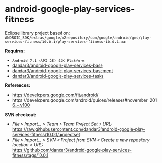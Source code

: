 # android-google-play-services-fitness

Eclipse library project based on:<br/>
`ANDROID_SDK/extras/google/m2repository/com/google/android/gms/play-services-fitness/10.0.1/play-services-fitness-10.0.1.aar`

**Requires:**
- `Android 7.1 (API 25) SDK Platform`
- [dandar3/android-google-play-services-base](https://github.com/dandar3/android-google-play-services-base/tree/10.0.1)
- [dandar3/android-google-play-services-basement](https://github.com/dandar3/android-google-play-services-basement/tree/10.0.1)
- [dandar3/android-google-play-services-tasks](https://github.com/dandar3/android-google-play-services-location/tree/10.0.1)

**References:**
- https://developers.google.com/fit/android/
- https://developers.google.com/android/guides/releases#november_2016_-_v100

**SVN checkout:**
- _File > Import... > Team > Team Project Set > URL:_<br/>
  https://raw.githubusercontent.com/dandar3/android-google-play-services-fitness/10.0.1/.projectset
- _File > Import... > SVN > Project from SVN > Create a new repository location > URL:_<br/> 
  https://github.com/dandar3/android-google-play-services-fitness/tags/10.0.1
